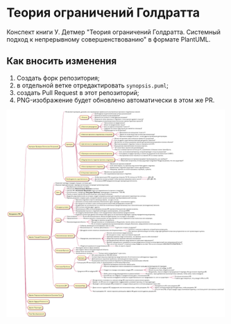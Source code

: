 # Теория ограничений Голдратта
Конспект книги У. Детмер "Теория ограничений Голдратта. Системный подход к непрерывному совершенствованию" в формате PlantUML.

## Как вносить изменения

1. Создать форк репозитория;
1. в отдельной ветке отредактировать `synopsis.puml`;
1. создать Pull Request в этот репозиторий;
1. PNG-изображение будет обновлено автоматически в этом же PR.

![Dettmer Goldratt's Theory of Constraints](synopsis.png)
